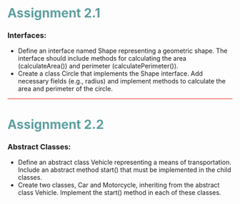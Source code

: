 <h1 style="color:cadetblue">Assignment 2.1</h1>
<h3>Interfaces:</h3> 
<ul>
<li>Define an interface named Shape representing a geometric shape. The interface should include methods for calculating the area (calculateArea()) and perimeter (calculatePerimeter()). 
<li>Create a class Circle that implements the Shape interface. Add necessary fields (e.g., radius) and implement methods to calculate the area and perimeter of the circle.
</ul>
<hr style="background:red">
<h1 style="color:cadetblue">Assignment 2.2</h1>
<h3>Abstract Classes:</h3> 
<ul>
<li>Define an abstract class Vehicle representing a means of transportation. Include an abstract method start() that must be implemented in the child classes. 
<li>Create two classes, Car and Motorcycle, inheriting from the abstract class Vehicle. Implement the start() method in each of these classes.
</ul>